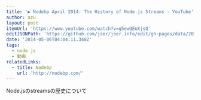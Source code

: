 ```yaml
---
title: '▶ Nodebp April 2014: The History of Node.js Streams - YouTube'
author: azu
layout: post
itemUrl: 'https://www.youtube.com/watch?v=g5ewQEuXjsQ'
editJSONPath: 'https://github.com/jser/jser.info/edit/gh-pages/data/2014/05/index.json'
date: '2014-05-06T04:04:11.348Z'
tags:
  - node.js
  - 動画
relatedLinks:
  - title: Nodebp
    url: 'http://nodebp.com/'
---
```

Node.jsのstreamsの歴史について
